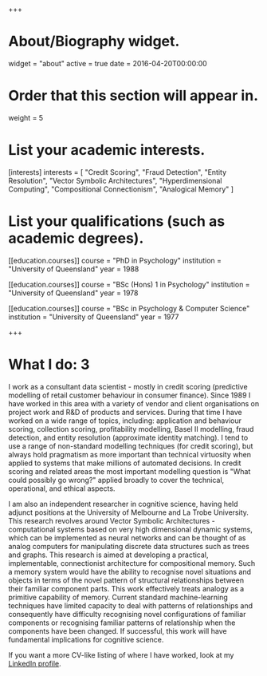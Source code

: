 +++
# About/Biography widget.
widget = "about"
active = true
date = 2016-04-20T00:00:00

# Order that this section will appear in.
weight = 5

# List your academic interests.
[interests]
  interests = [
    "Credit Scoring",
    "Fraud Detection",
    "Entity Resolution",
    "Vector Symbolic Architectures",
    "Hyperdimensional Computing",
    "Compositional Connectionism",
    "Analogical Memory"
  ]

# List your qualifications (such as academic degrees).
[[education.courses]]
  course = "PhD in Psychology"
  institution = "University of Queensland"
  year = 1988

[[education.courses]]
  course = "BSc (Hons) 1 in Psychology"
  institution = "University of Queensland"
  year = 1978

[[education.courses]]
  course = "BSc in Psychology & Computer Science"
  institution = "University of Queensland"
  year = 1977
 
+++

# What I do: 3

I work as a consultant data scientist - mostly in credit scoring 
(predictive modelling of retail customer behaviour in consumer finance).
Since 1989 I have worked in this area with a variety of vendor and client organisations 
on project work and R&D of products and services. 
During that time I have worked on a wide range of topics, including:
application and behaviour scoring, collection scoring, profitability modelling, Basel II modelling, 
fraud detection, and entity resolution (approximate identity matching).
I tend to use a range of non-standard modelling techniques (for credit scoring),
but always hold pragmatism as more important than technical virtuosity 
when applied to systems that make millions of automated decisions.
In credit scoring and related areas the most important modelling question is
"What could possibly go wrong?" applied broadly to cover the technical, operational, and ethical aspects.

I am also an independent researcher in cognitive science, 
having held adjunct positions at the University of Melbourne and La Trobe University.
This research revolves around Vector Symbolic Architectures - 
computational systems based on very high dimensional dynamic systems,
which can be implemented as neural networks
and can be thought of as analog computers for manipulating discrete data structures such as trees and graphs.
This research is aimed at developing a practical, implementable, connectionist architecture for compositional memory. 
Such a memory system would have the ability to recognise novel situations and objects 
in terms of the novel pattern of structural relationships between their familiar component parts. 
This work effectively treats analogy as a primitive capability of memory. 
Current standard machine-learning techniques have limited capacity to deal with patterns of relationships 
and consequently have difficulty recognising novel configurations of familiar components 
or recognising familiar patterns of relationship when the components have been changed.
If successful, this work will have fundamental implications for cognitive science.

If you want a more CV-like listing of where I have worked,
look at my [LinkedIn profile](https://www.linkedin.com/in/rossgayler/).
